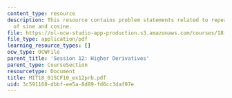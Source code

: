 ```yaml
---
content_type: resource
description: This resource contains problem statements related to repeated differentiation
  of sine and cosine.
file: https://ol-ocw-studio-app-production.s3.amazonaws.com/courses/18-01sc-single-variable-calculus-fall-2010/3c591168dbbfee5a8d89fd6cc3daf97e_MIT18_01SCF10_ex12prb.pdf
file_type: application/pdf
learning_resource_types: []
ocw_type: OCWFile
parent_title: 'Session 12: Higher Derivatives'
parent_type: CourseSection
resourcetype: Document
title: MIT18_01SCF10_ex12prb.pdf
uid: 3c591168-dbbf-ee5a-8d89-fd6cc3daf97e
---
```

